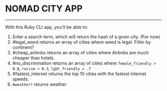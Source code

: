 # NOMAD CITY APP
---

With this Ruby CLI app, you'll be able to:

1. Enter a search term, which will return the hash of a given city. (For now)
2. #legal_weed returns an array of cities where weed is legal. Filter by continent?
3. #cheap_airbnbs returns an array of cities where Airbnbs are much cheaper than hotels.
4. #no_discrimination returns an array of cities where `female_friendly > 0.8`, `racism < 0.3`, `lgbt_friendly > .7`
5. #fastest_internet returns the top 10 cities with the fastest internet speeds.
6. `#weather?` returns weather
